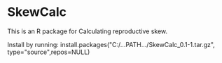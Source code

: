 SkewCalc
========
This is an R package for Calculating reproductive skew.

Install by running:
install.packages("C:/...PATH.../SkewCalc_0.1-1.tar.gz", type="source",repos=NULL)
